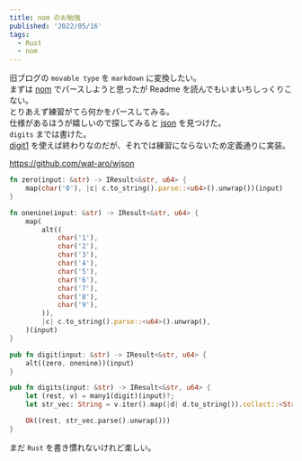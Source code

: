 ```yaml
---
title: nom のお勉強
published: '2022/05/16'
tags:
  - Rust
  - nom
---
```


旧ブログの `movable type` を `markdown` に変換したい。  
まずは [nom](https://github.com/Geal/nom) でパースしようと思ったが Readme を読んでもいまいちしっくりこない。  
とりあえず練習がてら何かをパースしてみる。  
仕様があるほうが嬉しいので探してみると [json](https://www.json.org/json-ja.html) を見つけた。  
`digits` までは書けた。  
[digit1](https://docs.rs/nom/latest/nom/character/complete/fn.digit1.html) を使えば終わりなのだが、それでは練習にならないため定義通りに実装。

https://github.com/wat-aro/wjson

```rust
fn zero(input: &str) -> IResult<&str, u64> {
    map(char('0'), |c| c.to_string().parse::<u64>().unwrap())(input)
}

fn onenine(input: &str) -> IResult<&str, u64> {
    map(
        alt((
            char('1'),
            char('2'),
            char('3'),
            char('4'),
            char('5'),
            char('6'),
            char('7'),
            char('8'),
            char('9'),
        )),
        |c| c.to_string().parse::<u64>().unwrap(),
    )(input)
}

pub fn digit(input: &str) -> IResult<&str, u64> {
    alt((zero, onenine))(input)
}

pub fn digits(input: &str) -> IResult<&str, u64> {
    let (rest, v) = many1(digit)(input)?;
    let str_vec: String = v.iter().map(|d| d.to_string()).collect::<String>();

    Ok((rest, str_vec.parse().unwrap()))
}
```

まだ `Rust` を書き慣れないけれど楽しい。
